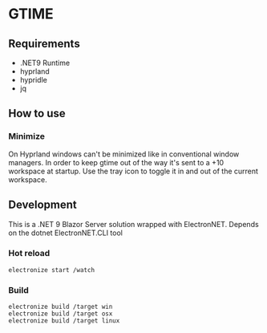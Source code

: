 # GTIME

## Requirements

- .NET9 Runtime
- hyprland
- hypridle
- jq

## How to use

### Minimize

On Hyprland windows can't be minimized like in conventional window managers.
In order to keep gtime out of the way it's sent to a +10 workspace at startup. Use the tray icon
to toggle it in and out of the current workspace.

## Development
This is a .NET 9 Blazor Server solution wrapped with ElectronNET.
Depends on the dotnet ElectronNET.CLI tool

### Hot reload

```
electronize start /watch
```

### Build

```
electronize build /target win
electronize build /target osx
electronize build /target linux
``` 


